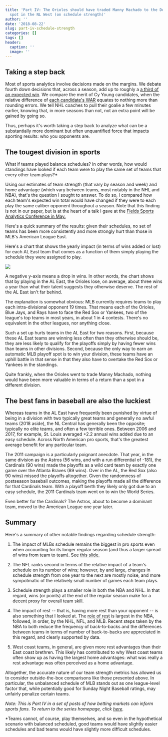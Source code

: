 ```yaml
---
title: 'Part IV: The Orioles should have traded Manny Machado to the Dodgers for a
  spot in the NL West (on schedule strength)'
author: ''
date: '2018-08-22'
slug: part-iv-schedule-strength
categories: []
tags: []
header:
  caption: ''
  image: ''
---
```



## Taking a step back

Most of sports analytics involve decisions made on the margins. We debate fourth down decisions that, across a season, add up to roughly a [a third of an expected win](https://papers.ssrn.com/sol3/papers.cfm?abstract_id=3114242). We compare the merit of Cy Young candidates, when the relative difference of [each candidate's WAR](https://legacy.baseballprospectus.com/sortable/index.php?cid=2508773) equates to nothing more than rounding errors. We tell NHL coaches to pull their goalie a few minutes earlier, knowing that, in more seasons than not, not an extra point will be gained by going so. 

Thus, perhaps it's worth taking a step back to analyze what can be a substantially more dominant but often unquantified force that impacts sporting results: who you opponents are.


## The tougest division in sports

What if teams played balance schedules? In other words, how would standings have looked if each team were to play the same set of teams that every other team plays?*

Using our estimates of team strength (that vary by season and week) and home advantage (which vary between teams, most notably in the NHL and NBA), that's the question I sought to answer. To do so, I compared how each team's expected win total would have changed if they were to each play the same caliber opponent throughout a season. Note that this finding is not in our paper, but is at the heart of a talk I gave at the [Fields Sports Analytics Conference in May.](https://statsbylopez.github.io/Toronto18/Toronto18.html)

Here's a quick summary of the results: given their schedules, no set of teams has been more consistently and more strongly hurt than those in MLB's American League East.

Here's a chart that shows the yearly impact (in terms of wins added or lost) for each AL East team that comes as a function of them simply playing the schedule they were assigned to play. 

![](/img/ALEast1.png)

A negative y-axis means a drop in wins. In other words, the chart shows that by playing in the AL East, the Orioles lose, on average, about three wins a year than what their talent suggests they otherwise deserve. The rest of the AL East isn't far behind.

The explanation is somewhat obvious: MLB currently requires teams to play each intra-divisional opponent 19 times. That means each of the Orioles, Blue Jays, and Rays have to face the Red Sox or Yankees, two of the league's top teams in most years, in about 1 in 4 contests. There's no equivalent in the other leagues, nor anything close. 

Such a set up hurts teams in the AL East for two reasons. First, because these AL East teams are winning less often than they otherwise should be, they are less likely to qualify for the playoffs simply by having fewer wins than teams in other divisions. Second, because the only way to earn an automatic MLB playoff spot is to win your division, these teams have an uphill battle in that sense in that they also have to overtake the Red Sox or Yankees in the standings. 

Quite frankly, when the Orioles went to trade Manny Machado, nothing would have been more valuable in terms of a return than a spot in a different division. 

## The best fans in baseball are also the luckiest

Whereas teams in the AL East have frequently been punished by virtue of being in a division with two typically great teams and generally no awful teams (2018 aside), the NL Central has generally been the opposite; typically no elite teams, and often a few terrible ones. Between 2006 and 2017, for example, St. Louis averaged +2.2 annual wins added due to an easy schedule. Across North American pro sports, that's the greatest average benefit for any particular team. 

The 2011 campaign is a particularly poignant anecdote. That year, in the same division as the Astros (56 wins, and with a run differential of -181), the Cardinals (90 wins) made the playoffs as a wild card team by exactly one game over the Atlanta Braves (89 wins). Over in the AL, the Red Sox (also 90 wins) missed the playoffs altogether. Given the randomness of postseason baseball outcomes, making the playoffs made all the difference for that Cardinals team. With a playoff berth they likely only got due to an easy schedule, the 2011 Cardinals team went on to win the World Series. 

Even better for the Cardinals? The Astros, about to become a dominant team, moved to the American League one year later. 

## Summary

Here's a summary of other notable findings regarding schedule strength:

1. The impact of MLBs schedule remains the biggest in pro sports even when accounting for its longer regular season (and thus a larger spread of wins from team to team). See [this slide.](https://statsbylopez.github.io/Toronto18/Toronto18.html#section-5)

2. The NFL ranks second in terms of the relative impact of a team's schedule on its number of wins; however, by and large, changes in schedule strength from one year to the next are mostly noise, and more sympotmatic of the relatively small number of games each team plays.

3. Schedule strength plays a smaller role in both the NBA and NHL. In that regard, wins (or points) at the end of the regular season make for a decent proxy for overall team skill.

4. The impact of rest -- that is, having more rest than your opponent -- is also something that I looked at. The [role of rest](https://statsbylopez.github.io/Toronto18/Toronto18.html#section-2) is largest in the NBA, followed, in order, by the NHL, NFL, and MLB. Recent steps taken by the NBA to both reduce the frequency of back-to-backs and the differences between teams in terms of number of back-to-backs are appreciated in this regard, and clearly supported by data.

5. West coast teams, in general, are given more rest advantages than their East coast brethren. This likely has contributed to why West coast teams often show up as having the largest home advantages: what was really a rest advantage was often perceived as a home advantage.

Altogether, the accurate nature of our team strength metrics has allowed us to consider outside-the-box comparisons like those presented above. In particular, the unbalanced schedule of MLB stands out as one league-level factor that, while potentially good for Sunday Night Baseball ratings, may unfairly penalize certain teams.

*Note: This is Part IV in a set of posts of how betting markets can inform sports fans. To return to the series homepage, click [here](http://statsbylopez.netlify.com/post/lessons-hidden-in-sports-betting-markets/).* 



*Teams cannot, of course, play themselves, and so even in the hypothetical scenario with balanced scheduled, good teams would have slightly easier schedules and bad teams would have slightly more difficult schedules. 



